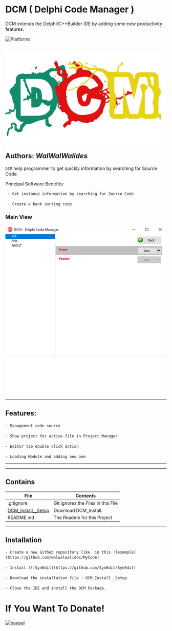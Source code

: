 # DCM ( Delphi Code Manager )
DCM extends the Delphi/C++Builder IDE by adding some new productivity features.

![Platforms](https://img.shields.io/badge/Supported%20platforms-Win32%20and%20Win64-red.svg)


![](DCM.png)
**Authors:**  *WalWalWalides*
------

`DCM` help programmer to get quickly information by searching for Source Code.


Principal Software Benefits:

     - Get instance information by searching for Source Code
     
     - Create a bank sorting code


### Main View
![](Img/Main.png)



------


## Features:

    - Management code source
	
    - Show project for active file in Project Manager
	
    - Editor tab double click action
	
    - Loading Module and adding new one

	
------	



------

## Contains

| File | Contents | 
| --- | --- |
| .gitignore | Git ignores the Files in this File |
|[DCM_Install__Setup](https://github.com/walwalwalides/DCM/releases/download/V1.0.0/DCM_Install__Setup.exe)| Download DCM_Install.
| README.md | The Readme for this Project|



------


## Installation
    - Create a new Github repository like  in this ![exemple](https://github.com/walwalwalides/MyCode)
    
    - Install [![SynEdit](https://github.com/SynEdit/SynEdit)

    - Download the installation file : DCM_Install__Setup
	
    - Close the IDE and install the DCM Package.


# If You Want To Donate!

[![paypal](https://www.paypalobjects.com/en_US/i/btn/btn_donateCC_LG.gif)](https://www.paypal.com/cgi-bin/webscr?cmd=_s-xclick&hosted_button_id=Y79F36A9BGLHS&source=url)

